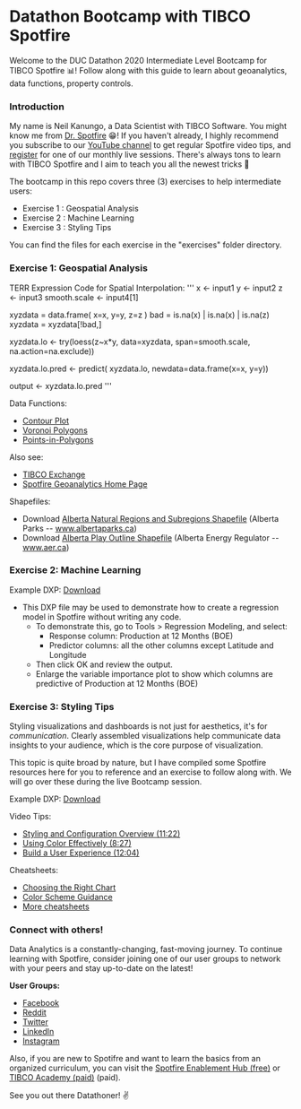 # Datathon Bootcamp with TIBCO Spotfire

Welcome to the DUC Datathon 2020 Intermediate Level Bootcamp for TIBCO Spotfire :bar_chart:! Follow along with this guide to learn about geoanalytics, data functions, property controls.


### Introduction

My name is Neil Kanungo, a Data Scientist with TIBCO Software. You might know me from [Dr. Spotfire](https://community.tibco.com/wiki/doctor-spotfire-office-hours) :grin:! If you haven't already, I highly recommend you subscribe to our [YouTube channel](https://www.youtube.com/channel/UCx3agqDZLbfrHNDUaxr0CXA) to get regular Spotfire video tips, and [register](https://www.tibco.com/events/dr-spotfire-office-hours) for one of our monthly live sessions. There's always tons to learn with TIBCO Spotfire and I aim to teach you all the newest tricks :cowboy_hat_face:

The bootcamp in this repo covers three (3) exercises to help intermediate users:

- Exercise 1 : Geospatial Analysis
- Exercise 2 : Machine Learning
- Exercise 3 : Styling Tips

You can find the files for each exercise in the "exercises" folder directory.


### Exercise 1: Geospatial Analysis

TERR Expression Code for Spatial Interpolation:
'''
x <- input1
y <- input2
z <- input3
smooth.scale <- input4[1]

xyzdata = data.frame( x=x, y=y, z=z )
bad = is.na(x) | is.na(x) | is.na(z)
xyzdata = xyzdata[!bad,]

xyzdata.lo <- try(loess(z~x*y, data=xyzdata, span=smooth.scale, na.action=na.exclude))

xyzdata.lo.pred <- predict( xyzdata.lo, newdata=data.frame(x=x, y=y))

output <- xyzdata.lo.pred
'''

Data Functions:
- [Contour Plot](https://community.tibco.com/modules/map-contour-plot-data-function-tibco-spotfire)
- [Voronoi Polygons](https://community.tibco.com/modules/voronoi-polygons-tibco-spotfire)
- [Points-in-Polygons](https://community.tibco.com/modules/points-polygons-data-function-tibco-spotfire)

Also see: 
- [TIBCO Exchange](https://community.tibco.com/exchange/product/541)
- [Spotfire Geoanalytics Home Page](https://community.tibco.com/wiki/tibco-spotfire-location-analytics-mapping-geoanalytics-and-spatial-statistics)

Shapefiles:
- Download [Alberta Natural Regions and Subregions Shapefile](https://www.albertaparks.ca/media/429607/natural_regions_subregions_of_alberta.zip) (Alberta Parks -- www.albertaparks.ca)
- Download [Alberta Play Outline Shapefile](https://www.aer.ca/documents/catalog/PlayWorkbookListArea.zip) (Alberta Energy Regulator -- www.aer.ca)


### Exercise 2: Machine Learning

Example DXP: [Download]()

- This DXP file may be used to demonstrate how to create a regression model in Spotfire without writing any code.
  - To demonstrate this, go to Tools > Regression Modeling, and select:
    - Response column: Production at 12 Months (BOE)
	- Predictor columns: all the other columns except Latitude and Longitude
  - Then click OK and review the output.
  - Enlarge the variable importance plot to show which columns are predictive of Production at 12 Months (BOE)

### Exercise 3: Styling Tips

Styling visualizations and dashboards is not just for aesthetics, it's for _communication_. Clearly assembled visualizations help communicate data insights to your audience, which is the core purpose of visualization.

This topic is quite broad by nature, but I have compiled some Spotfire resources here for you to reference and an exercise to follow along with. We will go over these during the live Bootcamp session.

Example DXP: [Download]()

Video Tips:
 - [Styling and Configuration Overview (11:22)](https://youtu.be/1pfGb-cHrgc)
 - [Using Color Effectively (8:27)](https://youtu.be/6pvYRdPRQv8)
 - [Build a User Experience (12:04)](https://youtu.be/nQ6w7iC-gt4)

Cheatsheets:
 - [Choosing the Right Chart](http://community.tibco.com/sites/default/files/choosing_the_right_chart.pdf)
 - [Color Scheme Guidance](https://community.tibco.com/sites/default/files/color_scheme_guidance_1.pdf)
 - [More cheatsheets](https://community.tibco.com/wiki/spotfire-cheatsheets)

### Connect with others!

Data Analytics is a constantly-changing, fast-moving journey. To continue learning with Spotfire, consider joining one of our user groups to network with your peers and stay up-to-date on the latest!

__User Groups:__
- [Facebook](https://www.facebook.com/groups/651751391967838)
- [Reddit](https://www.reddit.com/r/spotfire/)
- [Twitter](https://twitter.com/DrSpotfire)
- [LinkedIn](https://www.linkedin.com/groups/12253057/)
- [Instagram](https://www.instagram.com/drspotfire/)

Also, if you are new to Spotifre and want to learn the basics from an organized curriculum, you can visit the [Spotfire Enablement Hub (free)](https://community.tibco.com/wiki/spotfire-enablement-hub) or [TIBCO Academy (paid)](https://academy.tibco.com/tibco/learn/home) (paid).

See you out there Datathoner! :v: